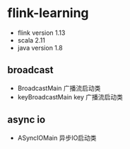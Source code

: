 # flink-learning
 - flink version 1.13
 - scala 2.11
 - java version 1.8
 

## broadcast 
 - BroadcastMain 广播流启动类
 - keyBroadcastMain key 广播流启动类  
## async io
 - ASyncIOMain 异步IO启动类


